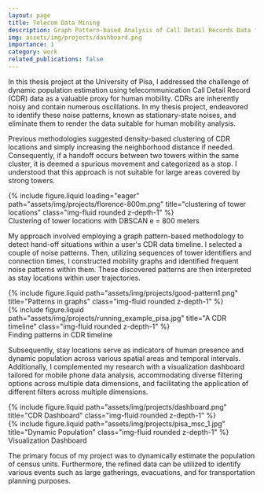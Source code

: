 ```yaml
---
layout: page
title: Telecom Data Mining
description: Graph Pattern-based Analysis of Call Detail Records Data for Dynamic Population Estimation
img: assets/img/projects/dashboard.png
importance: 1
category: work
related_publications: false
---
```


In this thesis project at the University of Pisa, I addressed the challenge of dynamic population estimation using telecommunication Call Detail Record (CDR) data as a valuable proxy for human mobility. CDRs are inherently noisy and contain numerous oscillations. In my thesis project, endeavored to identify these noise patterns, known as stationary-state noises, and eliminate them to render the data suitable for human mobility analysis.


Previous methodologies suggested density-based clustering of CDR locations and simply increasing the neighborhood distance if needed. Consequently, if a handoff occurs between two towers within the same cluster, it is deemed a spurious movement and categorized as a stop. I understood that this approach is not suitable for large areas covered by strong towers.

<div class="row justify-content-sm-center">
    <div class="col-sm-4 mt-3 mt-md-0">
        {% include figure.liquid loading="eager" path="assets/img/projects/florence-800m.png" title="clustering of tower locations" class="img-fluid rounded z-depth-1" %}
    </div>
</div>
<div class="caption">
    Clustering of tower locations with DBSCAN e = 800 meters
</div>

My approach involved employing a graph pattern-based methodology to detect hand-off situations within a user's CDR data timeline. I selected a couple of noise patterns. Then, utilizing sequences of tower identifiers and connection times, I constructed mobility graphs and identified frequent noise patterns within them. These discovered patterns are then interpreted as stay locations within user trajectories.

<div class="row justify-content-sm-center">
    <div class="col-sm-4 mt-3 mt-md-0">
        {% include figure.liquid path="assets/img/projects/good-pattern1.png" title="Patterns in graphs" class="img-fluid rounded z-depth-1" %}
    </div>
    <div class="col-sm-8 mt-3 mt-md-0">
        {% include figure.liquid path="assets/img/projects/running_example_pisa.jpg" title="A CDR timeline" class="img-fluid rounded z-depth-1" %}
    </div>
</div>
<div class="caption">
    Finding patterns in CDR timeline
</div>


Subsequently, stay locations serve as indicators of human presence and dynamic population across various spatial areas and temporal intervals. Additionally, I complemented my research with a visualization dashboard tailored for mobile phone data analysis, accommodating diverse filtering options across multiple data dimensions, and facilitating the application of different filters across multiple dimensions.

<div class="row justify-content-sm-center">
    <div class="col-sm mt-3 mt-md-0">
        {% include figure.liquid path="assets/img/projects/dashboard.png" title="CDR Dashboard" class="img-fluid rounded z-depth-1" %}
    </div>
    <div class="col-sm mt-3 mt-md-0">
        {% include figure.liquid path="assets/img/projects/pisa_msc_1.jpg" title="Dynamic Population" class="img-fluid rounded z-depth-1" %}
    </div>
</div>
<div class="caption">
    Visualization Dashboard
</div>

The primary focus of my project was to dynamically estimate the population of census units. Furthermore, the refined data can be utilized to identify various events such as large gatherings, evacuations, and for transportation planning purposes.

